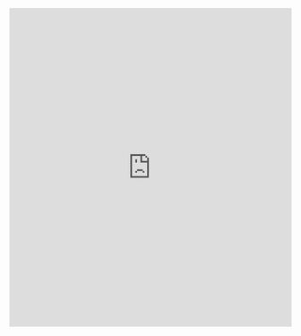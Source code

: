 <p><iframe allowfullscreen width="100%" height="569" class="google-slides-iframe" frameborder="0" scrolling="no" src="https://docs.google.com/presentation/d/e/2PACX-1vTGJabWmFKXnSfPbOpfuWufG6rCNtkgIjYvaGq9lNlUucMFZnO29yeqO9rpSAEfKe5SZyec-Je62Z2I/embed?start=false&amp;loop=false&amp;delayms=3000"></iframe></p>